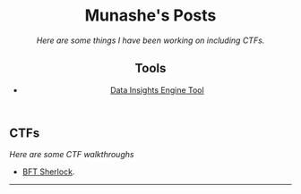 <header>

<!--
  <<< Author notes: Course header >>>
  Include a 1280×640 image, course title in sentence case, and a concise description in emphasis.
  In your repository settings: enable template repository, add your 1280×640 social image, auto delete head branches.
  Add your open source license, GitHub uses MIT license.
-->

# Munashe's Posts

_Here are some things I have been working on including CTFs._

## Tools

- [Data Insights Engine Tool](https://github.com/munashez98/skills-github-pages/blob/main/_posts/2025-09-25-Data%20Insights%20Engine.md)

</header>

## CTFs

_Here are some CTF walkthroughs_

- [BFT Sherlock](https://github.com/munashez98/skills-github-pages/blob/main/_posts/2025-04-20-BFT_Sherlock.md).

<footer>

<!--
  <<< Author notes: Footer >>>
  Add a link to get support, GitHub status page, code of conduct, license link.
-->

---

</footer>
